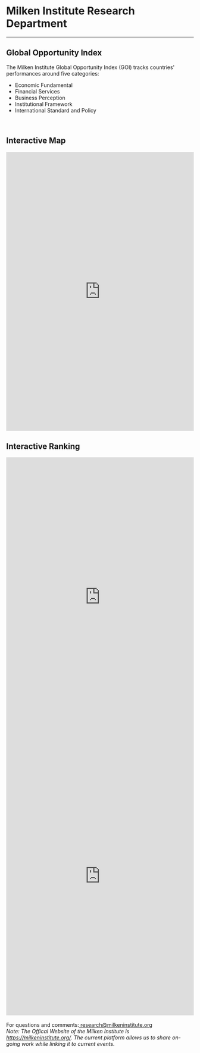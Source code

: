 
<H1><b>Milken Institute Research Department </b></H1><Hr>
<H2>Global Opportunity Index</H2> 

The Milken Institute Global Opportunity Index (GOI) tracks countries' performances around five categories:
<ul>
  <li>Economic Fundamental</li>
  <li>Financial Services</li>
  <li>Business Perception</li>
  <li>Institutional Framework</li>
  <li>International Standard and Policy</li>
</ul>
<Br>
  <H2>Interactive Map</H2> 
  <iframe src="https://public.tableau.com/views/goi1/Dashboard1?:display_count=y&publish=yes&:origin=viz_share_link" width="100%" height="750" frameborder="0"></iframe>
  <br>
  <H2>Interactive Ranking</H2> 
  <iframe src="https://public.tableau.com/views/goi1/Dashboard3?:display_count=y&publish=yes&:origin=viz_share_link" width="100%" height="750" frameborder="0"></iframe>
   <iframe src="https://public.tableau.com/views/goi1/Dashboard3?:display_count=y&:origin=viz_share_link" width="100%" height="750" frameborder="0"></iframe>

<br>
<br>
<Bh>
For questions and comments:<a href="mailto:research@milkeninstitute.org"> research@milkeninstitute.org </a><br> 
  <i>Note: The Offical Website of the Milken Institute is <a href="https://milkeninstitute.org" target="_blank">https://milkeninstitute.org/</a>.  The current platform allows us to share on-going work while linking it to current events.</i>


